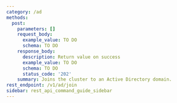 ```yaml
---
category: /ad
methods:
  post:
    parameters: []
    request_body:
      example_value: TO DO
      schema: TO DO
    response_body:
      description: Return value on success
      example_value: TO DO
      schema: TO DO
      status_code: '202'
    summary: Joins the cluster to an Active Directory domain.
rest_endpoint: /v1/ad/join
sidebar: rest_api_command_guide_sidebar
---
```

